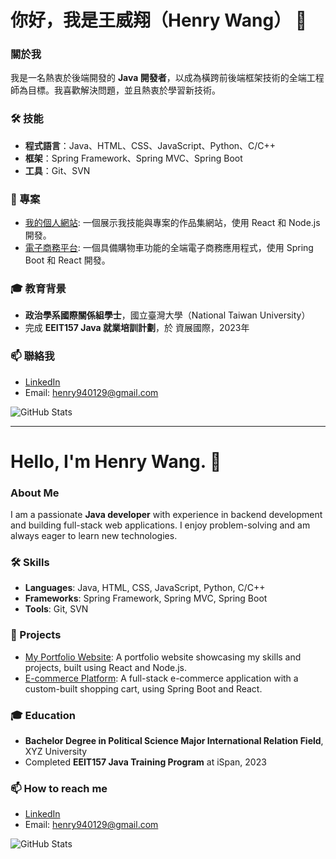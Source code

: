 # 你好，我是王威翔（Henry Wang） 👋

### 關於我
我是一名熱衷於後端開發的 **Java 開發者**，以成為橫跨前後端框架技術的全端工程師為目標。我喜歡解決問題，並且熱衷於學習新技術。

### 🛠️ 技能
- **程式語言**：Java、HTML、CSS、JavaScript、Python、C/C++
- **框架**：Spring Framework、Spring MVC、Spring Boot
- **工具**：Git、SVN

### 📂 專案
- [我的個人網站](https://github.com/你的用戶名/portfolio): 一個展示我技能與專案的作品集網站，使用 React 和 Node.js 開發。
- [電子商務平台](https://github.com/你的用戶名/ecommerce-platform): 一個具備購物車功能的全端電子商務應用程式，使用 Spring Boot 和 React 開發。

### 🎓 教育背景
- **政治學系國際關係組學士**，國立臺灣大學（National Taiwan University）
- 完成 **EEIT157 Java 就業培訓計劃**，於 資展國際，2023年

### 📫 聯絡我
- [LinkedIn](https://linkedin.com/in/你的用戶名)
- Email: henry940129@gmail.com

![GitHub Stats](https://github-readme-stats.vercel.app/api?username=weixiang0815&show_icons=true&theme=radical)

---

# Hello, I'm Henry Wang. 👋

### About Me
I am a passionate **Java developer** with experience in backend development and building full-stack web applications. I enjoy problem-solving and am always eager to learn new technologies.

### 🛠️ Skills
- **Languages**: Java, HTML, CSS, JavaScript, Python, C/C++
- **Frameworks**: Spring Framework, Spring MVC, Spring Boot
- **Tools**: Git, SVN

### 📂 Projects
- [My Portfolio Website](https://github.com/你的用戶名/portfolio): A portfolio website showcasing my skills and projects, built using React and Node.js.
- [E-commerce Platform](https://github.com/你的用戶名/ecommerce-platform): A full-stack e-commerce application with a custom-built shopping cart, using Spring Boot and React.

### 🎓 Education
- **Bachelor Degree in Political Science Major International Relation Field**, XYZ University
- Completed **EEIT157 Java Training Program** at iSpan, 2023

### 📫 How to reach me
- [LinkedIn](https://linkedin.com/in/你的用戶名)
- Email: henry940129@gmail.com

![GitHub Stats](https://github-readme-stats.vercel.app/api?username=weixiang0815&show_icons=true&theme=radical)

